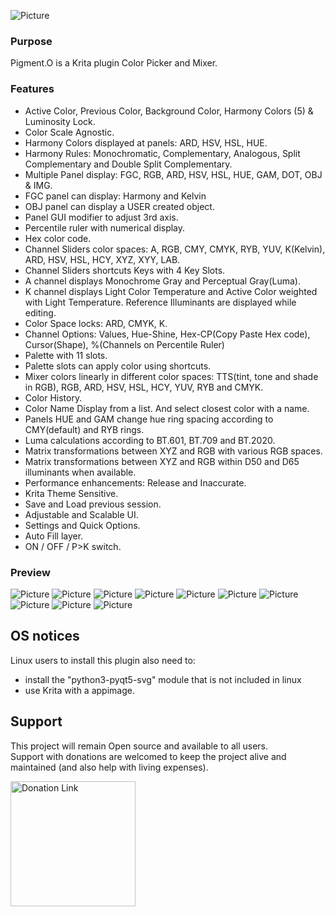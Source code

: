 ![Picture](https://raw.githubusercontent.com/EyeOdin/Pigment.O/master/pigment_o/PREVIEWS/pigment_o_logo_S.png)

### Purpose

Pigment.O is a Krita plugin Color Picker and Mixer.

### Features

* Active Color, Previous Color, Background Color, Harmony Colors (5) & Luminosity Lock.
* Color Scale Agnostic.
* Harmony Colors displayed at panels: ARD, HSV, HSL, HUE.
* Harmony Rules: Monochromatic, Complementary, Analogous, Split Complementary and Double Split Complementary.
* Multiple Panel display: FGC, RGB, ARD, HSV, HSL, HUE, GAM, DOT, OBJ & IMG.
* FGC panel can display: Harmony and Kelvin
* OBJ panel can display a USER created object.
* Panel GUI modifier to adjust 3rd axis.
* Percentile ruler with numerical display.
* Hex color code.
* Channel Sliders color spaces: A, RGB, CMY, CMYK, RYB, YUV, K(Kelvin), ARD, HSV, HSL, HCY, XYZ, XYY, LAB.
* Channel Sliders shortcuts Keys with 4 Key Slots.
* A channel displays Monochrome Gray and Perceptual Gray(Luma).
* K channel displays Light Color Temperature and Active Color weighted with Light Temperature. Reference Illuminants are displayed while editing.
* Color Space locks: ARD, CMYK, K.
* Channel Options: Values, Hue-Shine, Hex-CP(Copy Paste Hex code), Cursor(Shape), %(Channels on Percentile Ruler)
* Palette with 11 slots.
* Palette slots can apply color using shortcuts.
* Mixer colors linearly in different color spaces: TTS(tint, tone and shade in RGB), RGB, ARD, HSV, HSL, HCY, YUV, RYB and CMYK.
* Color History.
* Color Name Display from a list. And select closest color with a name.
* Panels HUE and GAM change hue ring spacing according to CMY(default) and RYB rings.
* Luma calculations according to BT.601, BT.709 and BT.2020.
* Matrix transformations between XYZ and RGB with various RGB spaces.
* Matrix transformations between XYZ and RGB within D50 and D65 illuminants when available.
* Performance enhancements: Release and Inaccurate.
* Krita Theme Sensitive.
* Save and Load previous session.
* Adjustable and Scalable UI.
* Settings and Quick Options.
* Auto Fill layer.
* ON / OFF / P>K switch.


### Preview
![Picture](https://raw.githubusercontent.com/EyeOdin/Pigment.O/master/pigment_o/PREVIEWS/pigment_o_02.png)
![Picture](https://raw.githubusercontent.com/EyeOdin/Pigment.O/master/pigment_o/PREVIEWS/pigment_o_03.png)
![Picture](https://raw.githubusercontent.com/EyeOdin/Pigment.O/master/pigment_o/PREVIEWS/pigment_o_05.png)
![Picture](https://raw.githubusercontent.com/EyeOdin/Pigment.O/master/pigment_o/PREVIEWS/pigment_o_06.png)
![Picture](https://raw.githubusercontent.com/EyeOdin/Pigment.O/master/pigment_o/PREVIEWS/pigment_o_07.png)
![Picture](https://raw.githubusercontent.com/EyeOdin/Pigment.O/master/pigment_o/PREVIEWS/pigment_o_08_1.png)
![Picture](https://raw.githubusercontent.com/EyeOdin/Pigment.O/master/pigment_o/PREVIEWS/pigment_o_09_4.png)
![Picture](https://raw.githubusercontent.com/EyeOdin/Pigment.O/master/pigment_o/PREVIEWS/pigment_o_10.png)
![Picture](https://raw.githubusercontent.com/EyeOdin/Pigment.O/master/pigment_o/PREVIEWS/pigment_o_11.png)
![Picture](https://raw.githubusercontent.com/EyeOdin/Pigment.O/master/pigment_o/PREVIEWS/pigment_o_12.png)

## OS notices

Linux users to install this plugin also need to:
* install the "python3-pyqt5-svg" module that is not included in linux
* use Krita with a appimage.


## Support
This project will remain Open source and available to all users.\
Support with donations are welcomed to keep the project alive and maintained (and also help with living expenses).

<a href="https://www.paypal.com/donate/?hosted_button_id=9FARNUYBC9R3J">
  <img src="https://pics.paypal.com/00/s/NjA2OWU0ZmEtNjQ4MC00MWZhLTk5YzctM2VhZDA1MzgyMDQ0/file.PNG" width="200" alt="Donation Link">
</a>
